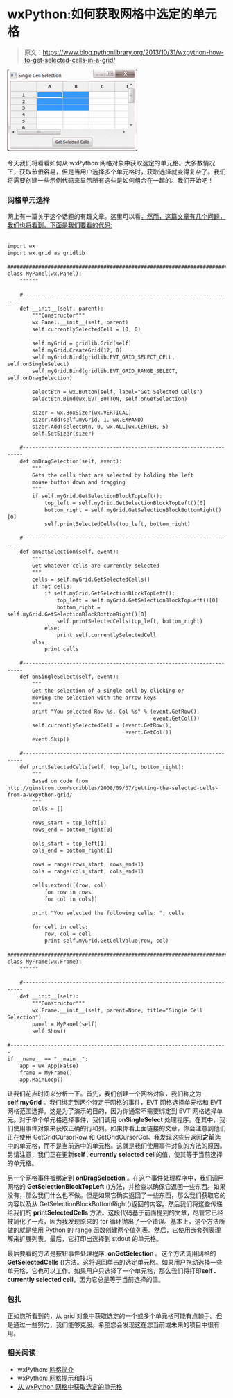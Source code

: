 # wxPython:如何获取网格中选定的单元格

> 原文：<https://www.blog.pythonlibrary.org/2013/10/31/wxpython-how-to-get-selected-cells-in-a-grid/>

[![wxgridselect.png](img/156da129b0f361be5e3e42e416eaec21.png)](https://www.blog.pythonlibrary.org/wp-content/uploads/2013/10/wxgridselect.png)

今天我们将看看如何从 wxPython 网格对象中获取选定的单元格。大多数情况下，获取节很容易，但是当用户选择多个单元格时，获取选择就变得复杂了。我们将需要创建一些示例代码来显示所有这些是如何组合在一起的。我们开始吧！

### 网格单元选择

网上有一篇关于这个话题的有趣文章。这里可以看[。然而，这篇文章有几个问题，我们也将看到。下面是我们要看的代码:](http://ginstrom.com/scribbles/2008/09/07/getting-the-selected-cells-from-a-wxpython-grid/)

```

import wx
import wx.grid as gridlib

########################################################################
class MyPanel(wx.Panel):
    """"""

    #----------------------------------------------------------------------
    def __init__(self, parent):
        """Constructor"""
        wx.Panel.__init__(self, parent)
        self.currentlySelectedCell = (0, 0)

        self.myGrid = gridlib.Grid(self)
        self.myGrid.CreateGrid(12, 8)
        self.myGrid.Bind(gridlib.EVT_GRID_SELECT_CELL, self.onSingleSelect)
        self.myGrid.Bind(gridlib.EVT_GRID_RANGE_SELECT, self.onDragSelection)

        selectBtn = wx.Button(self, label="Get Selected Cells")
        selectBtn.Bind(wx.EVT_BUTTON, self.onGetSelection)

        sizer = wx.BoxSizer(wx.VERTICAL)
        sizer.Add(self.myGrid, 1, wx.EXPAND)
        sizer.Add(selectBtn, 0, wx.ALL|wx.CENTER, 5)
        self.SetSizer(sizer)

    #----------------------------------------------------------------------
    def onDragSelection(self, event):
        """
        Gets the cells that are selected by holding the left
        mouse button down and dragging
        """
        if self.myGrid.GetSelectionBlockTopLeft():
            top_left = self.myGrid.GetSelectionBlockTopLeft()[0]
            bottom_right = self.myGrid.GetSelectionBlockBottomRight()[0]
            self.printSelectedCells(top_left, bottom_right)

    #----------------------------------------------------------------------
    def onGetSelection(self, event):
        """
        Get whatever cells are currently selected
        """
        cells = self.myGrid.GetSelectedCells()
        if not cells:
            if self.myGrid.GetSelectionBlockTopLeft():
                top_left = self.myGrid.GetSelectionBlockTopLeft()[0]
                bottom_right = self.myGrid.GetSelectionBlockBottomRight()[0]
                self.printSelectedCells(top_left, bottom_right)
            else:
                print self.currentlySelectedCell
        else:
            print cells

    #----------------------------------------------------------------------
    def onSingleSelect(self, event):
        """
        Get the selection of a single cell by clicking or 
        moving the selection with the arrow keys
        """
        print "You selected Row %s, Col %s" % (event.GetRow(),
                                               event.GetCol())
        self.currentlySelectedCell = (event.GetRow(),
                                      event.GetCol())
        event.Skip()

    #----------------------------------------------------------------------
    def printSelectedCells(self, top_left, bottom_right):
        """
        Based on code from http://ginstrom.com/scribbles/2008/09/07/getting-the-selected-cells-from-a-wxpython-grid/
        """
        cells = []

        rows_start = top_left[0]
        rows_end = bottom_right[0]

        cols_start = top_left[1]
        cols_end = bottom_right[1]

        rows = range(rows_start, rows_end+1)
        cols = range(cols_start, cols_end+1)

        cells.extend([(row, col)
            for row in rows
            for col in cols])

        print "You selected the following cells: ", cells

        for cell in cells:
            row, col = cell
            print self.myGrid.GetCellValue(row, col)

########################################################################
class MyFrame(wx.Frame):
    """"""

    #----------------------------------------------------------------------
    def __init__(self):
        """Constructor"""
        wx.Frame.__init__(self, parent=None, title="Single Cell Selection")
        panel = MyPanel(self)
        self.Show()

#----------------------------------------------------------------------
if __name__ == "__main__":
    app = wx.App(False)
    frame = MyFrame()
    app.MainLoop()

```

让我们花点时间来分析一下。首先，我们创建一个网格对象，我们称之为 **self.myGrid** 。我们绑定到两个特定于网格的事件，EVT 网格选择单元格和 EVT 网格范围选择。这是为了演示的目的，因为你通常不需要绑定到 EVT 网格选择单元。对于单个单元格选择事件，我们调用 **onSingleSelect** 处理程序。在其中，我们使用事件对象来获取正确的行和列。如果你看上面链接的文章，你会注意到他们正在使用 GetGridCursorRow 和 GetGridCursorCol。我发现这些只返回**之前**选中的单元格，而不是当前选中的单元格。这就是我们使用事件对象的方法的原因。另请注意，我们正在更新**self . currently selected cell**的值，使其等于当前选择的单元格。

另一个网格事件被绑定到 **onDragSelection** 。在这个事件处理程序中，我们调用网格的 **GetSelectionBlockTopLeft** ()方法，并检查以确保它返回一些东西。如果没有，那么我们什么也不做。但是如果它确实返回了一些东西，那么我们获取它的内容以及从 GetSelectionBlockBottomRight()返回的内容。然后我们将这些传递给我们的 **printSelectedCells** 方法。这段代码基于前面提到的文章，尽管它已经被简化了一点，因为我发现原来的 for 循环抛出了一个错误。基本上，这个方法所做的就是使用 Python 的 range 函数创建两个值列表。然后，它使用嵌套列表理解来扩展列表。最后，它打印出选择到 stdout 的单元格。

最后要看的方法是按钮事件处理程序: **onGetSelection** 。这个方法调用网格的 **GetSelectedCells** ()方法。这将返回单击的选定单元格。如果用户拖动选择一些单元格，它也可以工作。如果用户只选择了一个单元格，那么我们将打印**self . currently selected cell**，因为它总是等于当前选择的值。

### 包扎

正如您所看到的，从 grid 对象中获取选定的一个或多个单元格可能有点棘手。但是通过一些努力，我们能够克服。希望您会发现这在您当前或未来的项目中很有用。

### 相关阅读

*   wxPython: [网格简介](https://www.blog.pythonlibrary.org/2010/03/18/wxpython-an-introduction-to-grids/)
*   wxPython: [网格提示和技巧](https://www.blog.pythonlibrary.org/2010/04/04/wxpython-grid-tips-and-tricks/)
*   [从 wxPython 网格中获取选定的单元格](http://ginstrom.com/scribbles/2008/09/07/getting-the-selected-cells-from-a-wxpython-grid/)